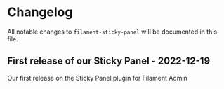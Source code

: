 # Changelog

All notable changes to `filament-sticky-panel` will be documented in this file.

## First release of our Sticky Panel - 2022-12-19

Our first release on the Sticky Panel plugin for Filament Admin
